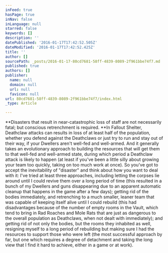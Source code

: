 ```yaml
---
inFeed: true
hasPage: true
inNav: false
inLanguage: null
starred: false
keywords: []
description: ''
datePublished: '2016-01-17T17:42:52.505Z'
dateModified: '2016-01-17T17:42:52.425Z'
title: ''
author: []
sourcePath: _posts/2016-01-17-80cd7681-58ff-4839-8089-2f961bbe74f7.md
published: true
authors: []
publisher:
  name: null
  domain: null
  url: null
  favicon: null
url: 80cd7681-58ff-4839-8089-2f961bbe74f7/index.html
_type: Article

---
```

**Disasters that result in near-catastrophic loss of staff are not necessarily fatal; but conscious retrenchment is required.  **In Fallout Shelter, Deathclaw attacks can results in loss of at least half of the population, whether you defend against the Deathclaws or just try to run and stay out of their way, if your Dwellers aren't well-fed and well-armed.  And it generally takes an evolutionary approach to building the resources that will get them to that well-fed and well-armed state, during which period a Deathclaw attack is likely to happen (at least if you've been a little silly about growing your team too quickly, taking on too much work at once).  So you've got to accept the inevitability of "disaster" and think about how you want to deal with it: I've tried at least three approaches, including letting the corpses lie around until I could revive them over a long period of time (this resulted in a bunch of my Dwellers and guns disappearing due to an apparent automatic cleanup that happens in the game after a few days); getting rid of the bodies immediately, and retrenching to a much smaller, leaner team that was capable of keeping itself alive until I could rebuild (this had disadvantages because of the number of empty rooms in the Vault, which tend to bring in Rad Roaches and Mole Rats that are just as dangerous to the overall population as Deathclaws, when not dealt with immediately); and getting rid of not only the bodies, but the rooms they inhabited as well, resigning myself to a long period of rebuilding but making sure I had the resources to support those who were left (the most successful approach by far, but one which requires a degree of detachment and taking the long view that I find it hard to achieve, either in a game or at work).
